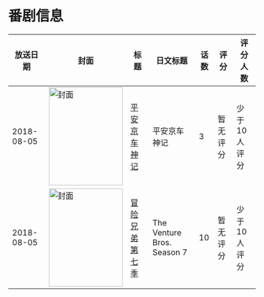 # 番剧信息

|放送日期|封面|标题|日文标题|话数|评分|评分人数|
|---|---|---|---|---|---|---|
|2018-08-05|<img src="//lain.bgm.tv/pic/cover/c/c8/86/307046_22181.jpg" alt="封面" style="width:150px;height:200px;object-fit:cover;">|[平安京车神记](https://bangumi.tv/subject/307046)|平安京车神记|3|暂无评分|少于10人评分|
|2018-08-05|<img src="//lain.bgm.tv/pic/cover/c/f0/ea/440508_ZE9sA.jpg" alt="封面" style="width:150px;height:200px;object-fit:cover;">|[冒险兄弟 第七季](https://bangumi.tv/subject/440508)|The Venture Bros. Season 7|10|暂无评分|少于10人评分|
